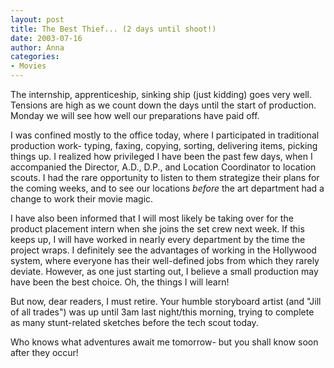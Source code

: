 ```yaml
---
layout: post
title: The Best Thief... (2 days until shoot!)
date: 2003-07-16
author: Anna
categories:
- Movies
---
```


The internship, apprenticeship, sinking ship (just kidding) goes very well. Tensions are high as we count down the days until the start of production. Monday we will see how well our preparations have paid off.

I was confined mostly to the office today, where I participated in traditional production work- typing, faxing, copying, sorting, delivering items, picking things up. I realized how privileged I have been the past few days, when I accompanied the Director, A.D., D.P., and Location Coordinator to location scouts. I had the rare opportunity to listen to them strategize their plans for the coming weeks, and to see our locations <i>before</i> the art department had a change to work their movie magic.

I have also been informed that I will most likely be taking over for the product placement intern when she joins the set crew next week. If this keeps up, I will have worked in nearly every department by the time the project wraps. I definitely see the advantages of working in the Hollywood system, where everyone has their well-defined jobs from which they rarely deviate. However, as one just starting out, I believe a small production may have been the best choice. Oh, the things I will learn!

But now, dear readers, I must retire. Your humble storyboard artist (and "Jill of all trades") was up until 3am last night/this morning, trying to complete as many stunt-related sketches before the tech scout today.

Who knows what adventures await me tomorrow- but you shall know soon after they occur!